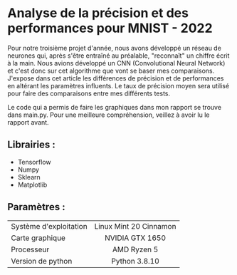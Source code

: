 # Analyse de la précision et des performances pour MNIST - 2022

Pour notre troisième projet d'année, nous avons développé un réseau de neurones qui, après s'être entraîné au préalable, "reconnaît" un chiffre écrit à la main. Nous avions développé un CNN (Convolutional Neural Network) et c'est donc sur cet algorithme que vont se baser mes comparaisons. J'expose dans cet article les différences de précision et de performances en altérant les paramètres influents. Le taux de précision moyen sera utilisé pour faire des comparaisons entre mes différents tests.

Le code qui a permis de faire les graphiques dans mon rapport se trouve dans main.py. Pour une meilleure compréhension, veillez à avoir lu le rapport avant.

## Librairies :
- Tensorflow
- Numpy
- Sklearn
- Matplotlib

## Paramètres :
|||
| :---        |    :----:   |
|  Système d'exploitation    |  Linux Mint 20 Cinnamon|
| Carte graphique | NVIDIA GTX 1650      |
| Processeur   | AMD Ryzen 5     | 
| Version de python | Python 3.8.10 |

